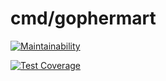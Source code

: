 # cmd/gophermart

[![Maintainability](https://api.codeclimate.com/v1/badges/8021e40f4cea4feef515/maintainability)](https://codeclimate.com/github/vtcaregorodtcev/gophermarket/maintainability)

[![Test Coverage](https://api.codeclimate.com/v1/badges/8021e40f4cea4feef515/test_coverage)](https://codeclimate.com/github/vtcaregorodtcev/gophermarket/test_coverage)
